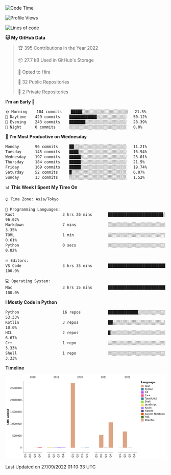 <!--START_SECTION:waka-->
![Code Time](http://img.shields.io/badge/Code%20Time-472%20hrs%2019%20mins-blue)

![Profile Views](http://img.shields.io/badge/Profile%20Views-0-blue)

![Lines of code](https://img.shields.io/badge/From%20Hello%20World%20I%27ve%20Written-5%20Million%20lines%20of%20code-blue)

**🐱 My GitHub Data** 

> 🏆 395 Contributions in the Year 2022
 > 
> 📦 27.7 kB Used in GitHub's Storage 
 > 
> 💼 Opted to Hire
 > 
> 📜 32 Public Repositories 
 > 
> 🔑 2 Private Repositories  
 > 
**I'm an Early 🐤** 

```text
🌞 Morning    184 commits    █████░░░░░░░░░░░░░░░░░░░░   21.5% 
🌆 Daytime    429 commits    ████████████░░░░░░░░░░░░░   50.12% 
🌃 Evening    243 commits    ███████░░░░░░░░░░░░░░░░░░   28.39% 
🌙 Night      0 commits      ░░░░░░░░░░░░░░░░░░░░░░░░░   0.0%

```
📅 **I'm Most Productive on Wednesday** 

```text
Monday       96 commits     ██░░░░░░░░░░░░░░░░░░░░░░░   11.21% 
Tuesday      145 commits    ████░░░░░░░░░░░░░░░░░░░░░   16.94% 
Wednesday    197 commits    █████░░░░░░░░░░░░░░░░░░░░   23.01% 
Thursday     184 commits    █████░░░░░░░░░░░░░░░░░░░░   21.5% 
Friday       169 commits    █████░░░░░░░░░░░░░░░░░░░░   19.74% 
Saturday     52 commits     █░░░░░░░░░░░░░░░░░░░░░░░░   6.07% 
Sunday       13 commits     ░░░░░░░░░░░░░░░░░░░░░░░░░   1.52%

```


📊 **This Week I Spent My Time On** 

```text
⌚︎ Time Zone: Asia/Tokyo

💬 Programming Languages: 
Rust                     3 hrs 26 mins       ████████████████████████░   96.02% 
Markdown                 7 mins              ░░░░░░░░░░░░░░░░░░░░░░░░░   3.35% 
TOML                     1 min               ░░░░░░░░░░░░░░░░░░░░░░░░░   0.61% 
Python                   0 secs              ░░░░░░░░░░░░░░░░░░░░░░░░░   0.02%

🔥 Editors: 
VS Code                  3 hrs 35 mins       █████████████████████████   100.0%

💻 Operating System: 
Mac                      3 hrs 35 mins       █████████████████████████   100.0%

```

**I Mostly Code in Python** 

```text
Python                   16 repos            █████████████░░░░░░░░░░░░   53.33% 
Kotlin                   3 repos             ██░░░░░░░░░░░░░░░░░░░░░░░   10.0% 
HCL                      2 repos             █░░░░░░░░░░░░░░░░░░░░░░░░   6.67% 
C++                      1 repo              ░░░░░░░░░░░░░░░░░░░░░░░░░   3.33% 
Shell                    1 repo              ░░░░░░░░░░░░░░░░░░░░░░░░░   3.33%

```


**Timeline**

![Chart not found](https://raw.githubusercontent.com/kitagawa-hr/kitagawa-hr/main/charts/bar_graph.png) 


 Last Updated on 27/09/2022 01:10:33 UTC
<!--END_SECTION:waka-->
